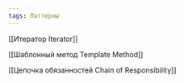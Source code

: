 ```yaml
---
tags: Паттерны
--- 
```

[[Итератор Iterator]]

[[Шаблонный метод Template Method]]

[[Цепочка обязанностей Chain of Responsibility]]
